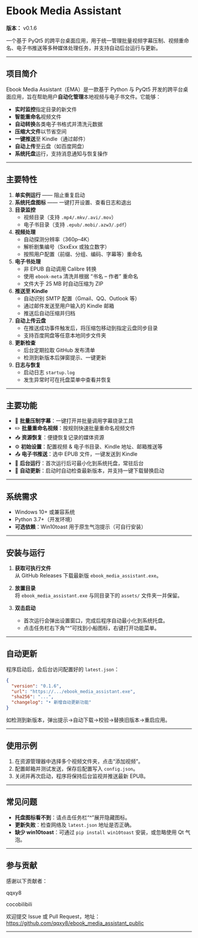 # Ebook Media Assistant

**版本：** v0.1.6

一个基于 PyQt5 的跨平台桌面应用，用于统一管理批量视频字幕压制、视频重命名、电子书推送等多种媒体处理任务，并支持自动后台运行与更新。

---

## 项目简介

Ebook Media Assistant（EMA）是一款基于 Python 与 PyQt5 开发的跨平台桌面应用，旨在帮助用户**自动化管理**本地视频与电子书文件。它能够：

- **实时监控**指定目录的新文件  
- **智能重命名**视频文件  
- **自动转换**各类电子书格式并清洗元数据  
- **压缩大文件**以节省空间  
- **一键推送**至 Kindle（通过邮件）  
- **自动上传**至云盘（如百度网盘）  
- **系统托盘**运行，支持消息通知与恢复操作  

---

## 主要特性

1. **单实例运行** —— 阻止重复启动  
2. **系统托盘图标** —— 一键打开设置、查看日志和退出  
3. **目录监控**  
   - 视频目录（支持 `.mp4/.mkv/.avi/.mov`）  
   - 电子书目录（支持 `.epub/.mobi/.azw3/.pdf`）  
4. **视频处理**  
   - 自动探测分辨率（360p–4K）  
   - 解析剧集编号（SxxExx 或独立数字）  
   - 按照用户配置（前缀、分组、编码、字幕等）重命名  
5. **电子书处理**  
   - 非 EPUB 自动调用 Calibre 转换  
   - 使用 `ebook-meta` 清洗并根据 “书名 – 作者” 重命名  
   - 文件大于 25 MB 时自动压缩为 ZIP  
6. **推送至 Kindle**  
   - 自动识别 SMTP 配置（Gmail、QQ、Outlook 等）  
   - 通过邮件发送至用户输入的 Kindle 邮箱  
   - 推送后自动压缩并归档  
7. **自动上传云盘**  
   - 在推送成功事件触发后，将压缩包移动到指定云盘同步目录  
   - 支持百度网盘等任意本地同步文件夹  
8. **更新检查**  
   - 后台定期拉取 GitHub 发布清单  
   - 检测到新版本后弹窗提示、一键更新  
9. **日志与恢复**  
   - 启动日志 `startup.log`  
   - 发生异常时可在托盘菜单中查看并恢复  

---

## 主要功能

- 📀 **批量压制字幕**：一键打开并批量调用字幕烧录工具  
- ✏️ **批量重命名视频**：按规则快速批量重命名视频文件  
- 📥 **资源恢复**：便捷恢复记录的媒体资源  
- ⚙️ **初始设置**：配置视频 & 电子书目录、Kindle 地址、邮箱推送等  
- 📤 **电子书推送**：选中 EPUB 文件，一键发送到 Kindle  
- 🔄 **后台运行**：首次运行后可最小化到系统托盘，常驻后台  
- 🚀 **自动更新**：启动时自动检查最新版本，并支持一键下载替换启动

---

## 系统需求

- Windows 10+ 或兼容系统  
- Python 3.7+（开发环境）  
- **可选依赖**：Win10toast 用于原生气泡提示（可自行安装）

---

## 安装与运行

1. **获取可执行文件**  
   从 GitHub Releases 下载最新版 `ebook_media_assistant.exe`。

2. **放置目录**  
   将 `ebook_media_assistant.exe` 与同目录下的 `assets/` 文件夹一并保留。

3. **双击启动**  
   - 首次运行会弹出设置窗口，完成后程序自动最小化到系统托盘。  
   - 点击任务栏右下角“^”可找到小船图标，右键打开功能菜单。

---

## 自动更新

程序启动后，会后台访问配置好的 `latest.json`：  
```json
{
  "version": "0.1.6",
  "url": "https://.../ebook_media_assistant.exe",
  "sha256": "...",
  "changelog": "• 新增自动更新功能"
}
```
如检测到新版本，弹出提示→自动下载→校验→替换旧版本→重启应用。

---

## 使用示例

1. 在资源管理器中选择多个视频文件夹，点击“添加视频”。  
2. 配置邮箱并测试发送，保存后配置写入 `config.json`。  
3. 关闭并再次启动，程序将保持后台监视并推送最新 EPUB。

---

## 常见问题

- **托盘图标看不到**：请点击任务栏“^”展开隐藏图标。  
- **更新失败**：检查网络及 `latest.json` 地址是否正确。  
- **缺少 win10toast**：可通过 `pip install win10toast` 安装，或忽略使用 Qt 气泡。

---

## 参与贡献
感谢以下贡献者：

qqxy8

cocobilibili

欢迎提交 Issue 或 Pull Request，地址：  
https://github.com/qqxy8/ebook_media_assistant_public

---

